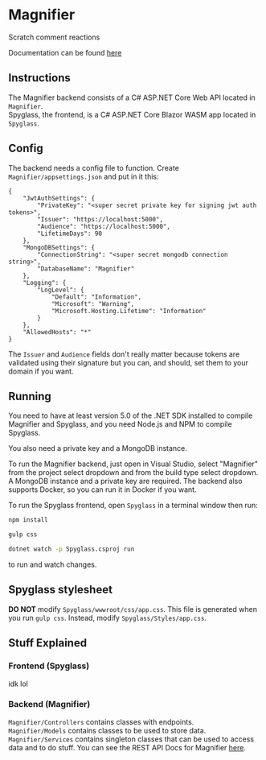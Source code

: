 # Magnifier
Scratch comment reactions

Documentation can be found [here](https://magnifier.potatophant.net/docs)

## Instructions
The Magnifier backend consists of a C# ASP.NET Core Web API located in `Magnifier`.  
Spyglass, the frontend, is a C# ASP.NET Core Blazor WASM app located in `Spyglass`.

## Config
The backend needs a config file to function. Create `Magnifier/appsettings.json` and put in it this:
```
{
    "JwtAuthSettings": {
        "PrivateKey": "<super secret private key for signing jwt auth tokens>",
        "Issuer": "https://localhost:5000",
        "Audience": "https://localhost:5000",
        "LifetimeDays": 90
    },
    "MongoDBSettings": {
        "ConnectionString": "<super secret mongodb connection string>",
        "DatabaseName": "Magnifier"
    },
    "Logging": {
        "LogLevel": {
            "Default": "Information",
            "Microsoft": "Warning",
            "Microsoft.Hosting.Lifetime": "Information"
        }
    },
    "AllowedHosts": "*"
}

```
The `Issuer` and `Audience` fields don't really matter because tokens are validated using their signature but you can, and should, set them to your domain if you want.

## Running
You need to have at least version 5.0 of the .NET SDK installed to compile Magnifier and Spyglass, and you need Node.js and NPM to compile Spyglass.

You also need a private key and a MongoDB instance.

To run the Magnifier backend, just open in Visual Studio, select "Magnifier" from the project select dropdown and from the build type select dropdown. A MongoDB instance and a private key are required. The backend also supports Docker, so you can run it in Docker if you want.

To run the Spyglass frontend, open `Spyglass` in a terminal window then run:

```bash
npm install

gulp css

dotnet watch -p Spyglass.csproj run
```
to run and watch changes.
## Spyglass stylesheet
**DO NOT** modify `Spyglass/wwwroot/css/app.css`. This file is generated when you run `gulp css`. Instead, modify `Spyglass/Styles/app.css`.

## Stuff Explained

### Frontend (Spyglass)
idk lol

### Backend (Magnifier)
`Magnifier/Controllers` contains classes with endpoints.  
`Magnifier/Models` contains classes to be used to store data.  
`Magnifier/Services` contains singleton classes that can be used to access data and to do stuff.
You can see the REST API Docs for Magnifier [here](https://CluckCluckChicken.github.io/Magnifier).
